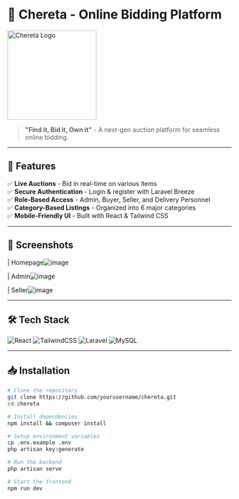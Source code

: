 # 🌟 Chereta - Online Bidding Platform  

<img src="https://github.com/user-attachments/assets/c37f833a-f7c7-4272-be7d-db15810d9e17" alt="Chereta Logo" width="200"/>


> **"Find it, Bid it, Own it"** - A next-gen auction platform for seamless online bidding.  

---

## 🚀 Features
✅ **Live Auctions** - Bid in real-time on various items  
✅ **Secure Authentication** - Login & register with Laravel Breeze  
✅ **Role-Based Access** - Admin, Buyer, Seller, and Delivery Personnel  
✅ **Category-Based Listings** - Organized into 6 major categories  
✅ **Mobile-Friendly UI** - Built with React & Tailwind CSS  

---

## 📸 Screenshots


| Homepage![image](https://github.com/user-attachments/assets/69c00191-fd97-4a25-a516-d764b74b0d50)

| Admin![image](https://github.com/user-attachments/assets/501371f3-d8dc-49c6-afc4-cd6b70db8043)

| Seller![image](https://github.com/user-attachments/assets/009ca305-9dab-43e1-b076-dc2efbbe0903)


---

## 🛠️ Tech Stack
![React](https://img.shields.io/badge/Frontend-React-blue?style=for-the-badge&logo=react)
![TailwindCSS](https://img.shields.io/badge/UI-TailwindCSS-0ea5e9?style=for-the-badge&logo=tailwindcss)
![Laravel](https://img.shields.io/badge/Backend-Laravel-red?style=for-the-badge&logo=laravel)
![MySQL](https://img.shields.io/badge/Database-MySQL-blue?style=for-the-badge&logo=mysql)

---

## 📥 Installation

```bash
# Clone the repository
git clone https://github.com/yourusername/chereta.git
cd chereta

# Install dependencies
npm install && composer install

# Setup environment variables
cp .env.example .env
php artisan key:generate

# Run the backend
php artisan serve

# Start the frontend
npm run dev


